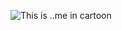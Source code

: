 ![This is ..me in cartoon](https://user-images.githubusercontent.com/102539231/162256595-093cd798-10d8-4ca6-8e8a-18d25be05f13.png)
